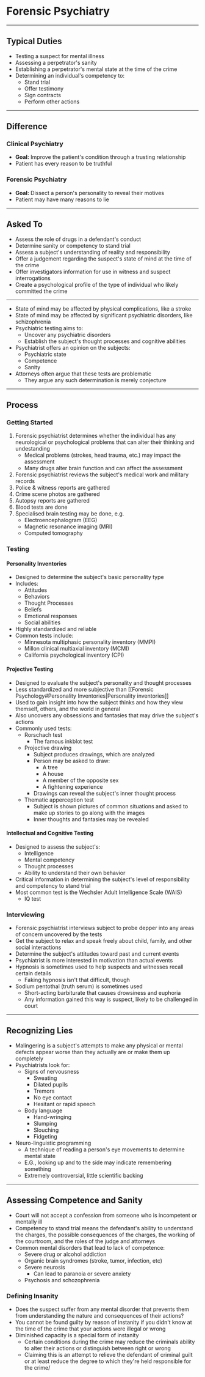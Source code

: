 # Forensic Psychiatry
---

## Typical Duties
- Testing a suspect for mental illness
- Assessing a perpetrator's sanity
- Establishing a perpetrator's mental state at the time of the crime
- Determining an individual's competency to:
	- Stand trial
	- Offer testimony
	- Sign contracts
	- Perform other actions

---

## Difference
### Clinical Psychiatry
- **Goal:** Improve the patient's condition through a trusting relationship
- Patient has every reason to be truthful

### Forensic Psychiatry
- **Goal:** Dissect a person's personality to reveal their motives
- Patient may have many reasons to lie

---

## Asked To
- Assess the role of drugs in a defendant's conduct
- Determine sanity or competency to stand trial
- Assess a subject's understanding of reality and responsibility
- Offer a judgement regarding the suspect's state of mind at the time of the crime
- Offer investigators information for use in witness and suspect interrogations
- Create a psychological profile of the type of individual who likely committed the crime

---

- State of mind may be affected by physical complications, like a stroke
- State of mind may be affected by significant psychiatric disorders, like schizophrenia
- Psychiatric testing aims to:
	- Uncover any psychiatric disorders
	- Establish the subject's thought processes and cognitive abilities
- Psychiatrist offers an opinion on the subjects:
	- Psychiatric state
	- Competence
	- Sanity
- Attorneys often argue that these tests are problematic
	- They argue any such determination is merely conjecture

---

## Process
### Getting Started
1. Forensic psychiatrist determines whether the individual has any neurological or psychological problems that can alter their thinking and undestanding
	- Medical problems (strokes, head trauma, etc.) may impact the assessment
	- Many drugs alter brain function and can affect the assessment
2. Forensic psychiatrist reviews the subject's medical work and military records
3. Police & witness reports are gathered
4. Crime scene photos are gathered
5. Autopsy reports are gathered
6. Blood tests are done
7. Specialised brain testing may be done, e.g.
	- Electroencephalogram (EEG)
	- Magnetic resonance imaging (MRI)
	- Computed tomography

### Testing
#### Personality Inventories
- Designed to determine the subject's basic personality type
- Includes:
	- Attitudes
	- Behaviors
	- Thought Processes
	- Beliefs
	- Emotional responses
	- Social abilities
- Highly standardized and reliable
- Common tests include:
	- Minnesota multiphasic personality inventory (MMPI)
	- Millon clinical multiaxial inventory (MCMI)
	- California psychological inventory (CPI)

#### Projective Testing
- Designed to evaluate the subject's personality and thought processes
- Less standardized and more subjective than [[Forensic Psychology#Personality Inventories|Personality inventories]]
- Used to gain insight into how the subject thinks and how they view themself, others, and the world in general
- Also uncovers any obsessions and fantasies that may drive the subject's actions
- Commonly used tests:
	- Rorschach test
		- The famous inkblot test
	- Projective drawing
		- Subject produces drawings, which are analyzed
		- Person may be asked to draw:
			- A tree
			- A house
			- A member of the opposite sex
			- A fightening experience
		- Drawings can reveal the subject's inner thought process
	- Thematic apperception test
		- Subject is shown pictures of common situations and asked to make up stories to go along with the images
		- Inner thoughts and fantasies may be revealed

#### Intellectual and Cognitive Testing
- Designed to assess the subject's: 
	- Intelligence
	- Mental competency
	- Thought processes
	- Ability to understand their own behavior
- Critical information in determining the subject's level of responsibility and competency to stand trial
- Most common test is the Wechsler Adult Intelligence Scale (WAIS)
	- IQ test

### Interviewing
- Forensic psychiatrist interviews subject to probe depper into any areas of concern uncovered by the tests
- Get the subject to relax and speak freely about child, family, and other social interactions
- Determine the subject's attitudes toward past and current events
- Psychiatrist is more interested in motivation than actual events
- Hypnosis is sometimes used to help suspects and witnesses recall certain details
	- Faking hypnosis isn't that difficult, though
- Sodium pentothal (truth serum) is sometimes used
	- Short-acting barbiturate that causes drowsiness and euphoria
	- Any information gained this way is suspect, likely to be challenged in court

---

## Recognizing Lies
- Malingering is a subject's attempts to make any physical or mental defects appear worse than they actually are or make them up completely
- Psychiatrists look for:
	- Signs of nervousness
		- Sweating
		- Dilated pupils
		- Tremors
		- No eye contact
		- Hesitant or rapid speech
	- Body language
		- Hand-wringing
		- Slumping
		- Slouching
		- Fidgeting
- Neuro-linguistic programming
	- A technique of reading a person's eye movements to determine mental state
	- E.G., looking up and to the side may indicate remembering something
	- Extremely controversial, little scientific backing

---

## Assessing Competence and Sanity
- Court will not accept a confession from someone who is incompetent or mentally ill
- Competency to stand trial means the defendant's ability to understand the charges, the possible consequences of the charges, the working of the courtroom, and the roles of the judge and attorneys
- Common mental disorders that lead to lack of competence:
	- Severe drug or alcohol addiction
	- Organic brain syndromes (stroke, tumor, infection, etc)
	- Severe neurosis
		- Can lead to paranoia or severe anxiety
	- Psychosis and schozophrenia

### Defining Insanity
- Does the suspect suffer from any mental disorder that prevents them from understanding the nature and consequences of their actions?
- You cannot be found guilty by reason of instanity if you didn't know at the time of the crime that your actions were illegal or wrong
- Diminished capacity is a special form of instanity
	- Certain conditions during the crime may reduce the criminals ability to alter their actions or distinguish between right or wrong
	- Claiming this is an attempt to relieve the defendant of criminal guilt or at least reduce the degree to which they're held responsible for the crime/